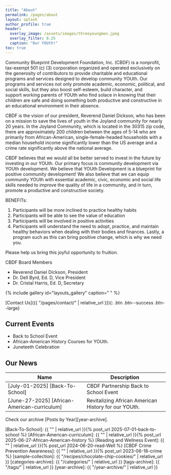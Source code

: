```yaml
---
title: "About"
permalink: /pages/about
layout: splash
author_profile: true
header:
  overlay_image: /assets/images/threeyoungmen.jpeg
  overlay_filter: 0.25
  caption: "Our YOUth!"
toc: true
---
```


Community Blueprint Development Foundation, Inc. (CBDF) is a nonprofit, tax-exempt 501 (c) (3) corporation organized and operated exclusively on the generosity of contributors to provide charitable and educational programs and services designed to develop community YOUth. Our programs and services not only promote academic, economic, political, and social skills, but they also boost self-esteem, build character, and support working parents of YOUth who find solace in knowing that their children are safe and doing something both productive and constructive in an educational environment in their absence.

CBDF is the vision of our president, Reverend Daniel Dickson, who has been on a mission to save the lives of youth in the Joyland community for nearly 20 years. In the Joyland Community, which is located in the 30315 zip code, there are approximately 200 children between the ages of 5-14 who are primarily from African-American, single-female-headed households with a median household income significantly lower than the US average and a crime rate significantly above the national average. 

CBDF believes that we would all be better served to invest in the future by investing in our YOUth. Our primary focus is community development via YOUth development. 
We believe that YOUth Development is a blueprint for positive community development! We also believe that we can equip community YOUth with essential academic, civic, economic and social life skills needed to improve the quality of life in a community, and in turn, promote a productive and constructive society.

BENEFITs:
1. Participants will be more inclined to practice healthy habits
2. Participants will be able to see the value of education
3. Participants will be involved in positive activities
4. Participants will understand the need to adopt, practice, and maintain healthy
behaviors when dealing with their bodies and finances.
Lastly, a program such as this can bring positive change, which is why we need you.

Please help us bring this joyful opportunity to fruition.

CBDF Board Members
- Reverend Daniel Dickson, President
- Dr. Dell Byrd, Ed. D, Vice President
- Dr. Cristal Harris, Ed. D, Secretary


{% include gallery id="layouts_gallery" caption=" " %}

[Contact Us]({{ "/pages/contact/" | relative_url }}){: .btn .btn--success .btn--large}

## Current Events

- Back to School Event
- African-American History Courses for YOUth.
- Juneteeth Celebration

## Our News

| Name                                        | Description                                           |
| ------------------------------------------- | ----------------------------------------------------- |
|[July-01-2025] [Back-To-School] | CBDF Partnership Back to School Event |
|[June-27-2025] [African-American-curriculum] | Revitalizing African American History for our YOUth. | 

Check our archive [Posts by Year][year-archive].

[Back-To-School]: {{ "" | relative_url }}{% post_url 2025-07-01-back-to-school %}
[African-American-curriculum]: {{ "" | relative_url }}{% post_url 2025-06-27-African-American-history %}
[Reading and Wellness Event]: {{ "" | relative_url }}{% post_url 2024-06-20-read-Well %}
[CBDF Crime Prevention Awareness]: {{ "" | relative_url }}{% post_url 2023-06-18-crime %}
[sample-collection]: {{ "/recipes/chocolate-chip-cookies/" | relative_url }}
[categories-archive]: {{ "/categories/" | relative_url }}
[tags-archive]: {{ "/tags/" | relative_url }}
[year-archive]: {{ "/year-archive/" | relative_url }}



